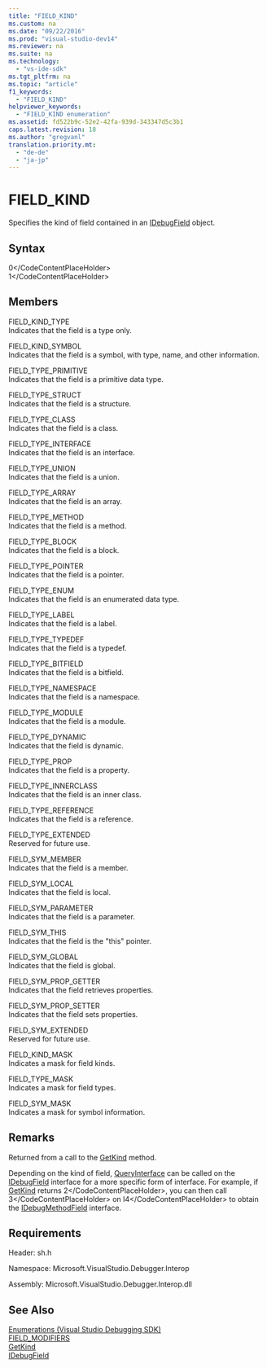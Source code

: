 ```yaml
---
title: "FIELD_KIND"
ms.custom: na
ms.date: "09/22/2016"
ms.prod: "visual-studio-dev14"
ms.reviewer: na
ms.suite: na
ms.technology: 
  - "vs-ide-sdk"
ms.tgt_pltfrm: na
ms.topic: "article"
f1_keywords: 
  - "FIELD_KIND"
helpviewer_keywords: 
  - "FIELD_KIND enumeration"
ms.assetid: fd522b9c-52e2-42fa-939d-343347d5c3b1
caps.latest.revision: 18
ms.author: "gregvanl"
translation.priority.mt: 
  - "de-de"
  - "ja-jp"
---
```

# FIELD_KIND
Specifies the kind of field contained in an [IDebugField](../vs140/idebugfield.md) object.  
  
## Syntax  
  
<CodeContentPlaceHolder>0\</CodeContentPlaceHolder>  
<CodeContentPlaceHolder>1\</CodeContentPlaceHolder>  
## Members  
 FIELD_KIND_TYPE  
 Indicates that the field is a type only.  
  
 FIELD_KIND_SYMBOL  
 Indicates that the field is a symbol, with type, name, and other information.  
  
 FIELD_TYPE_PRIMITIVE  
 Indicates that the field is a primitive data type.  
  
 FIELD_TYPE_STRUCT  
 Indicates that the field is a structure.  
  
 FIELD_TYPE_CLASS  
 Indicates that the field is a class.  
  
 FIELD_TYPE_INTERFACE  
 Indicates that the field is an interface.  
  
 FIELD_TYPE_UNION  
 Indicates that the field is a union.  
  
 FIELD_TYPE_ARRAY  
 Indicates that the field is an array.  
  
 FIELD_TYPE_METHOD  
 Indicates that the field is a method.  
  
 FIELD_TYPE_BLOCK  
 Indicates that the field is a block.  
  
 FIELD_TYPE_POINTER  
 Indicates that the field is a pointer.  
  
 FIELD_TYPE_ENUM  
 Indicates that the field is an enumerated data type.  
  
 FIELD_TYPE_LABEL  
 Indicates that the field is a label.  
  
 FIELD_TYPE_TYPEDEF  
 Indicates that the field is a typedef.  
  
 FIELD_TYPE_BITFIELD  
 Indicates that the field is a bitfield.  
  
 FIELD_TYPE_NAMESPACE  
 Indicates that the field is a namespace.  
  
 FIELD_TYPE_MODULE  
 Indicates that the field is a module.  
  
 FIELD_TYPE_DYNAMIC  
 Indicates that the field is dynamic.  
  
 FIELD_TYPE_PROP  
 Indicates that the field is a property.  
  
 FIELD_TYPE_INNERCLASS  
 Indicates that the field is an inner class.  
  
 FIELD_TYPE_REFERENCE  
 Indicates that the field is a reference.  
  
 FIELD_TYPE_EXTENDED  
 Reserved for future use.  
  
 FIELD_SYM_MEMBER  
 Indicates that the field is a member.  
  
 FIELD_SYM_LOCAL  
 Indicates that the field is local.  
  
 FIELD_SYM_PARAMETER  
 Indicates that the field is a parameter.  
  
 FIELD_SYM_THIS  
 Indicates that the field is the "this" pointer.  
  
 FIELD_SYM_GLOBAL  
 Indicates that the field is global.  
  
 FIELD_SYM_PROP_GETTER  
 Indicates that the field retrieves properties.  
  
 FIELD_SYM_PROP_SETTER  
 Indicates that the field sets properties.  
  
 FIELD_SYM_EXTENDED  
 Reserved for future use.  
  
 FIELD_KIND_MASK  
 Indicates a mask for field kinds.  
  
 FIELD_TYPE_MASK  
 Indicates a mask for field types.  
  
 FIELD_SYM_MASK  
 Indicates a mask for symbol information.  
  
## Remarks  
 Returned from a call to the [GetKind](../vs140/idebugfield--getkind.md) method.  
  
 Depending on the kind of field, [QueryInterface](../vs140/queryinterface.md) can be called on the [IDebugField](../vs140/idebugfield.md) interface for a more specific form of interface. For example, if [GetKind](../vs140/idebugfield--getkind.md) returns <CodeContentPlaceHolder>2\</CodeContentPlaceHolder>, you can then call <CodeContentPlaceHolder>3\</CodeContentPlaceHolder> on I<CodeContentPlaceHolder>4\</CodeContentPlaceHolder> to obtain the [IDebugMethodField](../vs140/idebugmethodfield.md) interface.  
  
## Requirements  
 Header: sh.h  
  
 Namespace: Microsoft.VisualStudio.Debugger.Interop  
  
 Assembly: Microsoft.VisualStudio.Debugger.Interop.dll  
  
## See Also  
 [Enumerations (Visual Studio Debugging SDK)](../vs140/enumerations--visual-studio-debugging-.md)   
 [FIELD_MODIFIERS](../vs140/field_modifiers.md)   
 [GetKind](../vs140/idebugfield--getkind.md)   
 [IDebugField](../vs140/idebugfield.md)